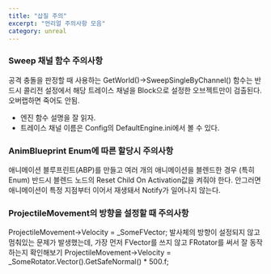 ```yaml
---
title: "삽질 주의"
excerpt: "언리얼 주의사항 모음"
category: unreal
---
```


### Sweep 채널 함수 주의사항
공격 충돌을 판정할 때 사용하는 GetWorld()->SweepSingleByChannel() 함수는 반드시 콜리전 설정에서 해당 트레이스 채널을 Block으로 설정한 오브젝트만이 검출된다. 오버랩하면 죽어도 안됨.

* 엔진 함수 설명을 잘 읽자.
* 트레이스 채널 이름은 Config의 DefaultEngine.ini에서 볼 수 있다.

### AnimBlueprint Enum에 따른 할당시 주의사항
애니메이션 블루프린트(ABP)를 만들고 여러 개의 애니메이션을 블렌드한 경우
(특히 Enum) 반드시 블렌드 노드의 Reset Child On Activation값을 켜줘야 한다.
안그러면 애니메이션이 특정 지점부터 이어서 재생돼서 Notify가 일어나지 않는다.

### ProjectileMovement의 방향을 설정할 때 주의사항
ProjectileMovement->Velocity = _SomeFVector;
발사체의 방향이 설정되지 않고 멈춰있는 문제가 발생했는데, 가장 먼저 FVector를 쓰지 않고 FRotator를 써서 잘 동작하는지 확인해보기
ProjectileMovement->Velocity = _SomeRotator.Vector().GetSafeNormal() * 500.f;
<!--stackedit_data:
eyJoaXN0b3J5IjpbLTMwMTgxMjQ2OSwtNTkyNzcwMzk4XX0=
-->